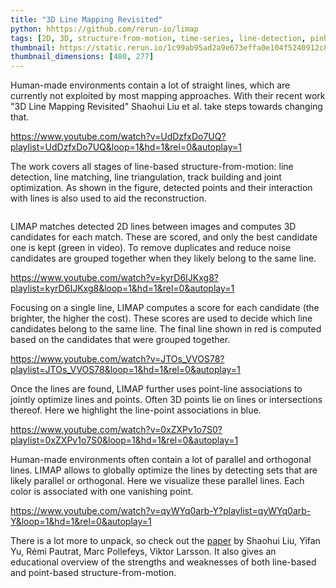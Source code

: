 ```yaml
---
title: "3D Line Mapping Revisited"
python: hhttps://github.com/rerun-io/limap
tags: [2D, 3D, structure-from-motion, time-series, line-detection, pinhole-camera]
thumbnail: https://static.rerun.io/1c99ab95ad2a9e673effa0e104f5240912c80850_limap_480w.png
thumbnail_dimensions: [480, 277]
---
```


Human-made environments contain a lot of straight lines, which are currently not exploited by most mapping approaches. With their recent work "3D Line Mapping Revisited" Shaohui Liu et al. take steps towards changing that.

https://www.youtube.com/watch?v=UdDzfxDo7UQ?playlist=UdDzfxDo7UQ&loop=1&hd=1&rel=0&autoplay=1

The work covers all stages of line-based structure-from-motion: line detection, line matching, line triangulation, track building and joint optimization. As shown in the figure, detected points and their interaction with lines is also used to aid the reconstruction.

<picture>
  <source media="(max-width: 480px)" srcset="https://static.rerun.io/924954fe0cf39a4e02ef51fc48dd5a24bd618cbb_limap-overview_480w.png">
  <source media="(max-width: 768px)" srcset="https://static.rerun.io/1c3528db7299ceaf9b7422b5be89c1aad805af7f_limap-overview_768w.png">
  <source media="(max-width: 1024px)" srcset="https://static.rerun.io/f6bab491a2fd0ac8215095de65555b66ec932326_limap-overview_1024w.png">
  <source media="(max-width: 1200px)" srcset="https://static.rerun.io/8cd2c725f579dbef19c63a187742e16b6b67cf80_limap-overview_1200w.png">
  <img src="https://static.rerun.io/8d066d407d2ce1117744555b0e7691c54d7715d4_limap-overview_full.png" alt="">
</picture>

LIMAP matches detected 2D lines between images and computes 3D candidates for each match. These are scored, and only the best candidate one is kept (green in video). To remove duplicates and reduce noise candidates are grouped together when they likely belong to the same line.

https://www.youtube.com/watch?v=kyrD6IJKxg8?playlist=kyrD6IJKxg8&loop=1&hd=1&rel=0&autoplay=1

Focusing on a single line, LIMAP computes a score for each candidate (the brighter, the higher the cost). These scores are used to decide which line candidates belong to the same line. The final line shown in red is computed based on the candidates that were grouped together.

https://www.youtube.com/watch?v=JTOs_VVOS78?playlist=JTOs_VVOS78&loop=1&hd=1&rel=0&autoplay=1

Once the lines are found, LIMAP further uses point-line associations to jointly optimize lines and points. Often 3D points lie on lines or intersections thereof. Here we highlight the line-point associations in blue.

https://www.youtube.com/watch?v=0xZXPv1o7S0?playlist=0xZXPv1o7S0&loop=1&hd=1&rel=0&autoplay=1

Human-made environments often contain a lot of parallel and orthogonal lines. LIMAP allows to globally optimize the lines by detecting sets that are likely parallel or orthogonal. Here we visualize these parallel lines. Each color is associated with one vanishing point.

https://www.youtube.com/watch?v=qyWYq0arb-Y?playlist=qyWYq0arb-Y&loop=1&hd=1&rel=0&autoplay=1

There is a lot more to unpack, so check out the [paper](https://arxiv.org/abs/2303.17504) by Shaohui Liu, Yifan Yu, Rémi Pautrat, Marc Pollefeys, Viktor Larsson. It also gives an educational overview of the strengths and weaknesses of both line-based and point-based structure-from-motion.
